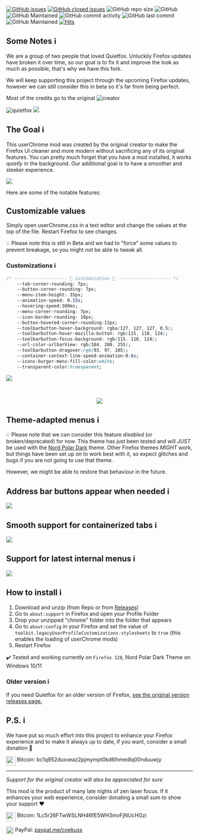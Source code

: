 [![GitHub issues](https://img.shields.io/github/issues/TheGITofTeo997/quietfoxReborn)](https://github.com/TheGITofTeo997/quietfoxReborn/issues)
[![GitHub closed issues](https://badgen.net/github/closed-issues/TheGITofTeo997/quietfoxReborn?color=green)](https://github.com/TheGITofTeo997/quietfoxReborn/issues?q=is%3Aissue+is%3Aclosed)
![GitHub repo size](https://img.shields.io/github/repo-size/TheGITofTeo997/quietfoxReborn)
![GitHub](https://img.shields.io/github/license/TheGITofTeo997/quietfoxReborn?color=blue)
![GitHub Maintained](https://img.shields.io/badge/Open%20Source-Yes-green)
![GitHub commit activity](https://img.shields.io/github/commit-activity/y/TheGITofTeo997/quietfoxReborn)
![GitHub last commit](https://img.shields.io/github/last-commit/TheGITofTeo997/quietfoxReborn)
![GitHub Maintained](https://img.shields.io/badge/maintained-yes-green)
[![Hits](https://hits.seeyoufarm.com/api/count/incr/badge.svg?url=https%3A%2F%2Fgithub.com%2FTheGITofTeo997%2FquietfoxReborn&count_bg=%2379C83D&title_bg=%23555555&icon=&icon_color=%23E7E7E7&title=hits&edge_flat=false)](https://hits.seeyoufarm.com)


## Some Notes ℹ️
We are a group of two people that loved Quietfox. Unluckily Firefox updates have broken it over time, so our goal is to fix it and improve the look as much as possible, that's why we have this fork. 

We will keep supporting this project through the upcoming Firefox updates, however we can still consider this in beta so it's far from being perfect.

Most of the credits go to the original ![creator](https://github.com/k-amryn)

![quietfox](https://github.com/TheGITofTeo997/quietfoxReborn/blob/master/images/logo.png)
![](https://github.com/TheGITofTeo997/quietfoxReborn/blob/master/images/main.gif)


## The Goal ℹ️
This userChrome mod was created by the original creator to make the Firefox UI cleaner and more modern without sacrificing any of its original features. You can pretty much forget that you have a mod installed, it works *quietly* in the background. Our additional goal is to have a smoother and sleeker experience.

![](https://github.com/TheGITofTeo997/quietfoxReborn/blob/master/images/smoothbar.gif)

Here are some of the notable features:


## Customizable values 
Simply open userChrome.css in a text editor and change the values at the top of the file. Restart Firefox to see changes.

💡 Please note this is still in Beta and we had to "force" some values to prevent breakage, so you might *not* be able to tweak all.

### Customizations ℹ️

```CSS
/* -------------------- 🎨 Customization 🎨 -------------------- */
    --tab-corner-rounding: 7px;
    --button-corner-rounding: 7px;
    --menu-item-height: 35px;
    --animation-speed: 0.15s;
    --hovering-speed:300ms;
    --menu-corner-rounding: 7px;
    --icon-border-rounding: 10px;
    --button-hovered-corner-rounding:11px;
    --toolbarbutton-hover-background: rgba(127, 127, 127, 0.5);
    --toolbarbutton-hover-mozilla-button: rgb(115, 118, 124);
    --toolbarbutton-focus-background: rgb(115, 118, 124);
    --url-color-urlbarView: rgb(184, 200, 255);
    --toolbarbutton-dragover:rgb(93, 97, 105);
    --container-context-line-speed-animation:0.6s;
    --icons-burger-menu-fill-color:white;
	--transparent-color:transparent;
```
![](https://github.com/TheGITofTeo997/quietfoxReborn/blob/master/images/bar.gif)

<br>

<p align="center">
    <img src="https://raw.githubusercontent.com/TheGITofTeo997/quietfoxReborn/master/images/context.jpg">
</p>

## Theme-adapted menus ℹ️
💡 Please note that we can consider this feature *disabled* (or broken/deprecated) for now. This theme has just been tested and will *JUST* be used with the [Nord Polar Dark](https://addons.mozilla.org/it/firefox/addon/nord-polar-night-theme/) theme. Other Firefox themes *MIGHT* work, but things have been set up on to work best with it, so expect glitches and bugs if you are not going to use that theme.

However, we might be able to restore that behaviour in the future.

## Address bar buttons appear when needed ℹ️
![](https://github.com/TheGITofTeo997/quietfoxReborn/blob/master/images/buttons.gif)

## Smooth support for containerized tabs ℹ️
![](https://github.com/TheGITofTeo997/quietfoxReborn/blob/master/images/container.gif)

## Support for latest internal menus ℹ️
![](https://github.com/TheGITofTeo997/quietfoxReborn/blob/master/images/ext.gif)

## How to install ℹ️
1. Download and unzip (from Repo or from [Releases](https://github.com/TheGITofTeo997/quietfoxReborn/releases))
2. Go to `about:support` in Firefox and open your Profile Folder
3. Drop your unzipped "chrome" folder into the folder that appears
4. Go to `about:config` in your Firefox and set the value of `toolkit.legacyUserProfileCustomizations.stylesheets` to `true` (this enables the loading of userChrome mods)
5. Restart Firefox


✔️ Tested and working currently on `Firefox 128`, Nord Polar Dark Theme on Windows 10/11 


### Older version ℹ️
If you need Quietfox for an older version of Firefox, [see the original version releases page.](https://github.com/kamrynsite/quietfox/releases)


## P.S. ℹ️

We have put so much effort into this project to enhance your Firefox experience and to make it always up to date, if you want, consider a small donation 💖

<img align="top" width="25px" src="https://coekuss.com/quietfox/bitcoin.png"> Bitcoin: bc1q952duxxeaz2pjmympt0kd6lhmedlq00nduuwjy

---

*Support for the original creator will also be appreciated for sure*

This mod is the product of many late nights of zen laser focus. If it enhances your web experience, consider donating a small sum to show your support ❤

<img align="top" width="25px" src="https://coekuss.com/quietfox/bitcoin.png"> Bitcoin: 1Lc5r26FTwWSLNH46fE5WH3mvFjNUcHGzi

<img align="top" width="20px" src="https://coekuss.com/quietfox/paypal.png"> PayPal: [paypal.me/coekuss](https://paypal.me/coekuss)
